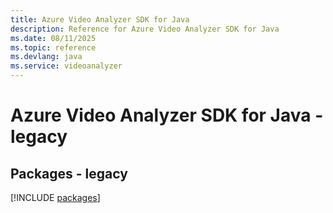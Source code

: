 ```yaml
---
title: Azure Video Analyzer SDK for Java
description: Reference for Azure Video Analyzer SDK for Java
ms.date: 08/11/2025
ms.topic: reference
ms.devlang: java
ms.service: videoanalyzer
---
```

# Azure Video Analyzer SDK for Java - legacy
## Packages - legacy
[!INCLUDE [packages](video-analyzer-index.md)]